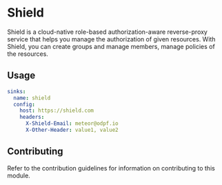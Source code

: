 # Shield

Shield is a cloud-native role-based authorization-aware reverse-proxy service that helps you manage the authorization of given resources. With Shield, you can create groups and manage members, manage policies of the resources.

## Usage

```yaml
sinks:
  name: shield
  config:
    host: https://shield.com
    headers:
      X-Shield-Email: meteor@odpf.io
      X-Other-Header: value1, value2
```

## Contributing

Refer to the contribution guidelines for information on contributing to this module.